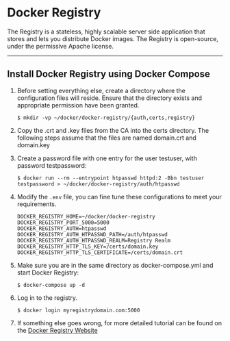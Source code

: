 # Docker Registry

The Registry is a stateless, highly scalable server side application that stores and lets you distribute Docker images.
The Registry is open-source, under the permissive Apache license.

---

## Install Docker Registry using Docker Compose

1. Before setting everything else, create a directory where the configuration files will reside. Ensure that the
   directory exists and appropriate permission have been granted.

   ```shell
   $ mkdir -vp ~/docker/docker-registry/{auth,certs,registry}
   ```

2. Copy the .crt and .key files from the CA into the certs directory. The following steps assume that the files are
   named domain.crt and domain.key

3. Create a password file with one entry for the user testuser, with password testpassword:

   ```shell
   $ docker run --rm --entrypoint htpasswd httpd:2 -Bbn testuser testpassword > ~/docker/docker-registry/auth/htpasswd
   ```
   
4. Modify the `.env` file, you can fine tune these configurations to meet your requirements.

   ```properties
   DOCKER_REGISTRY_HOME=~/docker/docker-registry
   DOCKER_REGISTRY_PORT_5000=5000
   DOCKER_REGISTRY_AUTH=htpasswd
   DOCKER_REGISTRY_AUTH_HTPASSWD_PATH=/auth/htpasswd
   DOCKER_REGISTRY_AUTH_HTPASSWD_REALM=Registry Realm
   DOCKER_REGISTRY_HTTP_TLS_KEY=/certs/domain.key
   DOCKER_REGISTRY_HTTP_TLS_CERTIFICATE=/certs/domain.crt
   ```

5. Make sure you are in the same directory as docker-compose.yml and start Docker Registry:

   ```shell
   $ docker-compose up -d
   ```
   
6. Log in to the registry.

   ```shell
   $ docker login myregistrydomain.com:5000
   ```

7. If something else goes wrong, for more detailed tutorial can be found on
   the [Docker Registry Website](https://docs.docker.com/registry/)